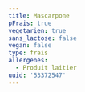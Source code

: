 ```yaml
---
title: Mascarpone
pFrais: true
vegetarien: true
sans_lactose: false
vegan: false
type: frais
allergenes:
  - Produit laitier
uuid: '53372547'
---
```


